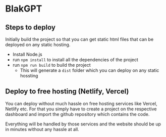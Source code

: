 # BlakGPT

## Steps to deploy

Initially build the project so that you can get static html files that can be deployed on any static hosting.

- Install Node.js
- run `npm install` to install all the dependencies of the project
- run `npm run build` to build the project
  - This will generate a `dist` folder which you can deploy on any static hossting

## Deploy to free hosting (Netlify, Vercel)

You can deploy without much hassle on free hosting services like Vercel, Netlify etc.
For that you simply have to create a project on the respective dashboard and import the github repository which contains the code.

Everything will be handled by those services and the website should be up in minutes without any hassle at all.
